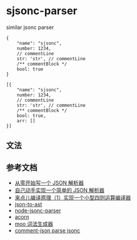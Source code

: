 # sjsonc-parser

similar jsonc parser

```any
{
    "name": "sjsonc",
    number: 1234,
    // commentLine
    str: 'str', // commentLine
    /** commentBlock */
    bool: true
}
```

```any
[{
    "name": "sjsonc",
    number: 1234,
    // commentLine
    str: 'str', // commentLine
    /** commentBlock */
    bool: true,
    arr: []
}]
```

## 文法

## 参考文档

- [从零开始写一个 JSON 解析器](https://www.jianshu.com/p/ad56542affd0)
- [自己动手实现一个简单的 JSON 解析器](https://segmentfault.com/a/1190000010998941)
- [来点儿编译原理（1）实现一个小型四则运算编译器](https://zhuanlan.zhihu.com/p/24035780)
- [json-to-ast](https://github.com/vtrushin/json-to-ast)
- [node-jsonc-parser](https://github.com/microsoft/node-jsonc-parser)
- [acorn](https://github.com/acornjs/acorn)
- [moo 词法生成器](https://www.npmjs.com/package/moo)
- [comment-json parse jsonc](https://www.npmjs.com/package/comment-json)
